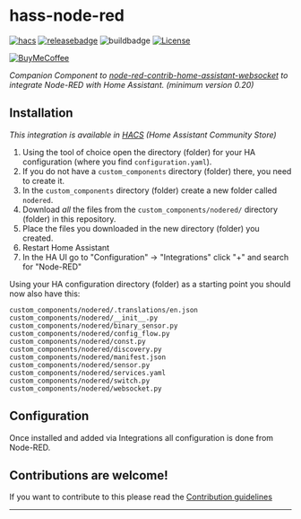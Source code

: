 # hass-node-red

[![hacs][hacsbadge]][hacs] [![releasebadge]][release] ![buildbadge] [![License][license-shield]](LICENSE.md)

[![BuyMeCoffee][buymecoffeebadge]][buymecoffee]

_Companion Component to [node-red-contrib-home-assistant-websocket](https://github.com/zachowj/node-red-contrib-home-assistant-websocket) to integrate Node-RED with Home Assistant. (minimum version 0.20)_

## Installation

_This integration is available in [HACS](https://hacs.xyz) (Home Assistant Community Store)_

1. Using the tool of choice open the directory (folder) for your HA configuration (where you find `configuration.yaml`).
2. If you do not have a `custom_components` directory (folder) there, you need to create it.
3. In the `custom_components` directory (folder) create a new folder called `nodered`.
4. Download _all_ the files from the `custom_components/nodered/` directory (folder) in this repository.
5. Place the files you downloaded in the new directory (folder) you created.
6. Restart Home Assistant
7. In the HA UI go to "Configuration" -> "Integrations" click "+" and search for "Node-RED"

Using your HA configuration directory (folder) as a starting point you should now also have this:

```text
custom_components/nodered/.translations/en.json
custom_components/nodered/__init__.py
custom_components/nodered/binary_sensor.py
custom_components/nodered/config_flow.py
custom_components/nodered/const.py
custom_components/nodered/discovery.py
custom_components/nodered/manifest.json
custom_components/nodered/sensor.py
custom_components/nodered/services.yaml
custom_components/nodered/switch.py
custom_components/nodered/websocket.py
```

## Configuration

Once installed and added via Integrations all configuration is done from Node-RED.

## Contributions are welcome!

If you want to contribute to this please read the [Contribution guidelines](CONTRIBUTING.md)

***

[buymecoffee]: https://www.buymeacoffee.com/zachowj
[buymecoffeebadge]: https://www.buymeacoffee.com/assets/img/custom_images/orange_img.png
[license-shield]: https://img.shields.io/github/license/zachowj/hass-node-red.svg?style=for-the-badge
[hacs]: https://github.com/zachowj/hass-node-red
[hacsbadge]: https://img.shields.io/badge/HACS-Default-orange.svg?style=for-the-badge
[release]: https://github.com/zachowj/hass-node-red/releases
[releasebadge]: https://img.shields.io/github/v/release/zachowj/hass-node-red?style=for-the-badge
[buildbadge]: https://img.shields.io/github/workflow/status/zachowj/hass-node-red/pre-commit?style=for-the-badge
